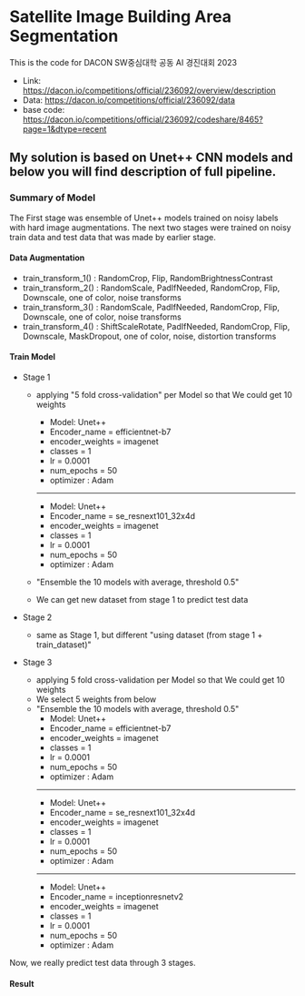 # Satellite Image Building Area Segmentation
This is the code for DACON SW중심대학 공동 AI 경진대회 2023
* Link: https://dacon.io/competitions/official/236092/overview/description
* Data: https://dacon.io/competitions/official/236092/data
* base code: https://dacon.io/competitions/official/236092/codeshare/8465?page=1&dtype=recent


## My solution is based on Unet++ CNN models and below you will find description of full pipeline.
### Summary of Model
The First stage was ensemble of Unet++ models trained on noisy labels with hard image augmentations.
The next two stages were trained on noisy train data and test data that was made by earlier stage.

#### Data Augmentation
* train_transform_1() : RandomCrop, Flip, RandomBrightnessContrast
* train_transform_2() : RandomScale, PadIfNeeded, RandomCrop, Flip, Downscale, one of color, noise transforms
* train_transform_3() : RandomScale, PadIfNeeded, RandomCrop, Flip, Downscale, one of color, noise transforms
* train_transform_4() : ShiftScaleRotate, PadIfNeeded, RandomCrop, Flip, Downscale, MaskDropout, one of color, noise, distortion transforms
#### Train Model
* Stage 1
  * applying "5 fold cross-validation" per Model so that We could get 10 weights
    * Model: Unet++
    * Encoder_name = efficientnet-b7
    * encoder_weights = imagenet
    * classes = 1
    * lr = 0.0001
    * num_epochs = 50
    * optimizer : Adam
    -----------------------
    * Model: Unet++
    * Encoder_name = se_resnext101_32x4d
    * encoder_weights = imagenet
    * classes = 1
    * lr = 0.0001
    * num_epochs = 50
    * optimizer : Adam
 
  * "Ensemble the 10 models with average, threshold 0.5" 
  * We can get new dataset from stage 1 to predict test data

* Stage 2
  * same as Stage 1, but different "using dataset (from stage 1 + train_dataset)" 

* Stage 3
  * applying 5 fold cross-validation per Model so that We could get 10 weights
  * We select 5 weights from below
  * "Ensemble the 10 models with average, threshold 0.5" 
    * Model: Unet++
    * Encoder_name = efficientnet-b7
    * encoder_weights = imagenet
    * classes = 1
    * lr = 0.0001
    * num_epochs = 50
    * optimizer : Adam
    -----------------------
    * Model: Unet++
    * Encoder_name = se_resnext101_32x4d
    * encoder_weights = imagenet
    * classes = 1
    * lr = 0.0001
    * num_epochs = 50
    * optimizer : Adam
    -----------------------
    * Model: Unet++
    * Encoder_name = inceptionresnetv2
    * encoder_weights = imagenet
    * classes = 1
    * lr = 0.0001
    * num_epochs = 50
    * optimizer : Adam
  
Now, we really predict test data through 3 stages.

#### Result


